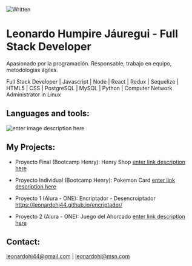 ![Written](https://img.freepik.com/_31965-4401.jpg?w=1380) 

# Leonardo Humpire Jáuregui - Full Stack Developer

Apasionado por la programación. Responsable, trabajo en equipo, metodologias ágiles.

Full Stack Developer | Javascript | Node | React | Redux | Sequelize | HTML5 | CSS | PostgreSQL | MySQL | Python | Computer Network Administrator in Linux

## Languages and tools:
![enter image description here](https://lh3.googleusercontent.com/Ce5UuOLBT9RijK5zewSRBOpNbbsE_lJqn0rviIOtY4Ku0nfTke2AfXPV7QdDplh5jgV9i61B761VdKgL2c1JlrJjMDoB363-7xJQGutr1tnPfFsN6aT4rgXn0-ALx4JYr4dyhAFRqj15WQVLRgUVmwO0XBj9b9P7VYB9MbT4AGDjgt32EUBLgjeSKDZzY0Shs1yEmlT48FfrgeXJ4SnsJIuA5O3sBYIEVn7mqjsV3huHpNtpO8F5NqBrs6HgGJnji5CGTIV4oXMUE8fl8Edi4cgmMH3jsAlQvH2OGxDT9N_xCJIn31BQvNxk1Uo5x7AYW1KYy2dSvF6XBmicVdjeNEwxyLzafHlX7rLgdUUXjOZ9-gsEHDc9MgliXDqAHB4elu10KPT5m0YqeiWW_0Fo24HIWd1DUHKS72wUOAMYJBvurPa_IaLdoezpKzls542yTwOWTUuMhf19AB7TLJXO-N4xo22eSOfMB8lDq5PEHm7Usqy5fYjRZTkofNffFzwdYyU6fxUb5e-2MvuVutng3BiY7zlIZhUezSd7SjNyIatbtgz-oAL7ZOZc7Yw1WqMHwXZErHPZL-SvPQczn0FffpEzxaj7fZitAUfwZxzRLyToA68JYDFKH1Kq2y_kzKSV7o5Lzsb3tvm0P804ebePw4jsKczWa_D2iraAGIxeFUBGPCaYp1syDMk2RwFf_UoYHljRoR91M9SGUHkN6ibzBOsqdi1qjOnSX_MhbGB8SFoM-CwfSDfUcpVFNsgWiCqN0eH-opjO5sGGE8eUd5FdC3ksSKfmu9mKNmtqbmXRMuv-Qg6ymBG8jsI9AANuLjLkUYRxBzttnp0umpuKkeAfIPbRXgwW0dPdIwwqKXVcncCd6cyX4AQ-KaEH0XjGng_NFfGO7FQ4yWeWd4Km7oIk_leHoxAhUz7NIQpUP3GU05YPlmBQ0_B4V9tpI1oICTkGu8ggZdeV113L9vz6Oxbtb86OFL2Tb4nJwvsRqzZ8M1v4wvgc182JA0xj=w911-h310-no?authuser=1)

## My Projects:
- Proyecto Final (Bootcamp Henry): Henry Shop
[enter link description here](https://henry-pf.vercel.app/)

- Proyecto Individual  (Bootcamp Henry): Pokemon Card
[enter link description here](https://pokemon-pi-tawny.vercel.app/)

- Proyecto 1 (Alura - ONE): Encriptador - Desencroiptador
https://leonardohj44.github.io/encriptador/

- Proyecto 2 (Alura - ONE): Juego del Ahorcado
[enter link description here](https://leonardohj44.github.io/ahorcado/)

## Contact: 
leonardohj44@gmail.com | leonardohj@msn.com
